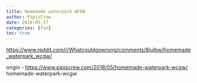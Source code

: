 ```yaml
---
title: Homemade waterpark WCGW
author: PipisCrew
date: 2018-05-17
categories: [fun]
toc: true
---
```


https://www.reddit.com/r/Whatcouldgowrong/comments/8julbw/homemade_waterpark_wcgw/

origin - https://www.pipiscrew.com/2018/05/homemade-waterpark-wcgw/ homemade-waterpark-wcgw